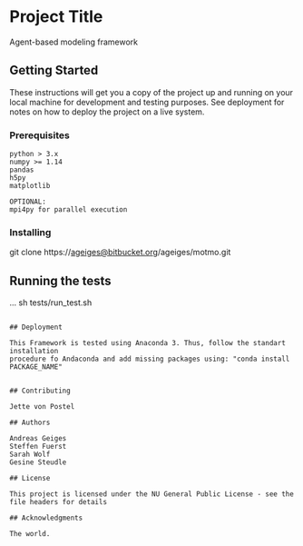 # Project Title

Agent-based modeling framework

## Getting Started

These instructions will get you a copy of the project up and running on your local machine for development and testing purposes. 
See deployment for notes on how to deploy the project on a live system.

### Prerequisites

```
python > 3.x
numpy >= 1.14
pandas 
h5py
matplotlib

OPTIONAL:
mpi4py for parallel execution

```

### Installing

git clone https://ageiges@bitbucket.org/ageiges/motmo.git

## Running the tests

...
sh tests/run_test.sh

```

## Deployment

This Framework is tested using Anaconda 3. Thus, follow the standart installation
procedure fo Andaconda and add missing packages using: "conda install PACKAGE_NAME"


## Contributing

Jette von Postel

## Authors

Andreas Geiges
Steffen Fuerst
Sarah Wolf
Gesine Steudle

## License

This project is licensed under the NU General Public License - see the file headers for details

## Acknowledgments

The world.
